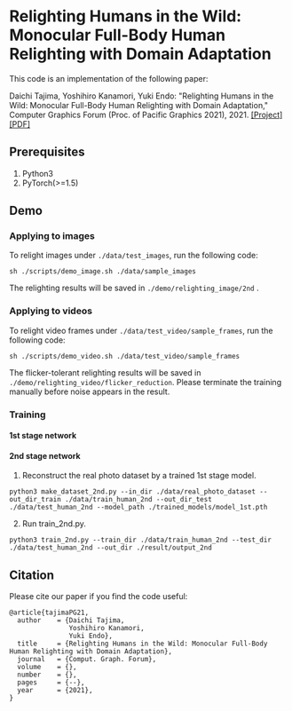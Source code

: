 # Relighting Humans in the Wild: Monocular Full-Body Human Relighting with Domain Adaptation

This code is an implementation of the following paper:

Daichi Tajima, Yoshihiro Kanamori, Yuki Endo: "Relighting Humans in the Wild: Monocular Full-Body Human Relighting with Domain Adaptation," Computer Graphics Forum (Proc. of Pacific Graphics 2021), 2021. [[Project]](http://cgg.cs.tsukuba.ac.jp/~tajima/pub/relighting_in_the_wild/)[[PDF]](http://cgg.cs.tsukuba.ac.jp/~tajima/pub/relighting_in_the_wild/pdf/tajima_PG21.pdf)

## Prerequisites
1. Python3
2. PyTorch(>=1.5)

## Demo
### Applying to images
To relight images under `./data/test_images`, run the following code:
```
sh ./scripts/demo_image.sh ./data/sample_images
```
The relighting results will be saved in `./demo/relighting_image/2nd` .

### Applying to videos
To relight video frames under `./data/test_video/sample_frames`, run the following code:
```
sh ./scripts/demo_video.sh ./data/test_video/sample_frames
```
The flicker-tolerant relighting results will be saved in `./demo/relighting_video/flicker_reduction`.
Please terminate the training manually before noise appears in the result.

### Training
#### 1st stage network

#### 2nd stage network
1. Reconstruct the real photo dataset by a trained 1st stage model.
```
python3 make_dataset_2nd.py --in_dir ./data/real_photo_dataset --out_dir_train ./data/train_human_2nd --out_dir_test ./data/test_human_2nd --model_path ./trained_models/model_1st.pth
```
2. Run train_2nd.py.
```
python3 train_2nd.py --train_dir ./data/train_human_2nd --test_dir ./data/test_human_2nd --out_dir ./result/output_2nd
```



## Citation
Please cite our paper if you find the code useful:
```
@article{tajimaPG21,
  author    = {Daichi Tajima,
               Yoshihiro Kanamori,
               Yuki Endo},
  title     = {Relighting Humans in the Wild: Monocular Full-Body Human Relighting with Domain Adaptation},
  journal   = {Comput. Graph. Forum},
  volume    = {},
  number    = {},
  pages     = {--},
  year      = {2021},
}
```